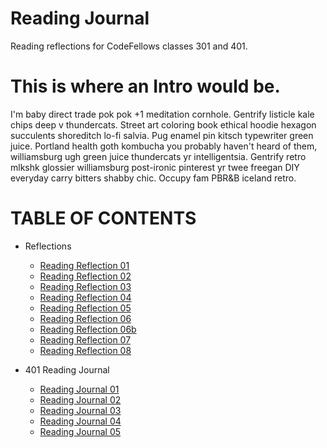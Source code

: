 # Reading Journal
Reading reflections for CodeFellows classes 301 and 401. 


# This is where an Intro would be. 
<p> I'm baby direct trade pok pok +1 meditation cornhole. Gentrify listicle kale chips deep v thundercats. Street art coloring book ethical hoodie hexagon succulents shoreditch lo-fi salvia. Pug enamel pin kitsch typewriter green juice. Portland health goth kombucha you probably haven't heard of them, williamsburg ugh green juice thundercats yr intelligentsia. Gentrify retro mlkshk glossier williamsburg post-ironic pinterest yr twee freegan DIY everyday carry bitters shabby chic. Occupy fam PBR&B iceland retro. </p>

<p align="center">

# TABLE OF CONTENTS

- Reflections
  - [Reading Reflection 01](./RR01.md) 
  - [Reading Reflection 02](./RR02.md)
  - [Reading Reflection 03](./RR03.md)
  - [Reading Reflection 04](./RR04.md) 
  - [Reading Reflection 05](./RR05.md)
  - [Reading Reflection 06](./RR06.md)   
  - [Reading Reflection 06b](./RR06b.md)  
  - [Reading Reflection 07](./RR07b.md)  
  - [Reading Reflection 08](./RR08.md) 
  
- 401 Reading Journal 
  - [Reading Journal 01](./RR401-01.md)
  - [Reading Journal 02](./RR401-02.md)
  - [Reading Journal 03](./RR401-03.md)
  - [Reading Journal 04](./RR401-04.md)
  - [Reading Journal 05](./RR401-05.md)
  ></p>

